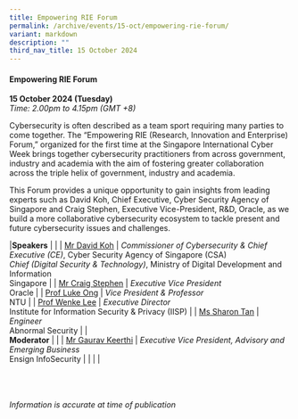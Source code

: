 ```yaml
---
title: Empowering RIE Forum
permalink: /archive/events/15-oct/empowering-rie-forum/
variant: markdown
description: ""
third_nav_title: 15 October 2024
---
```

#### **Empowering RIE Forum**

**15 October 2024 (Tuesday)**  
*Time: 2.00pm to 4.15pm (GMT +8)*

Cybersecurity is often described as a team sport requiring many parties to come together. The “Empowering RIE (Research, Innovation and Enterprise) Forum,” organized for the first time at the Singapore International Cyber Week brings together cybersecurity practitioners from across government, industry and academia with the aim of fostering greater collaboration across the triple helix of government, industry and academia. 

This Forum provides a unique opportunity to gain insights from leading experts such as David Koh, Chief Executive, Cyber Security Agency of Singapore and Craig Stephen, Executive Vice-President, R&amp;D, Oracle, as we build a more collaborative cybersecurity ecosystem to tackle present and future cybersecurity issues and challenges.       

|**Speakers**          |                                                              |
| [Mr David Koh](/speakers/mr-david-koh/)  | *Commissioner of Cybersecurity &amp; Chief Executive (CE)*, Cyber Security Agency of Singapore (CSA)<br>*Chief (Digital Security &amp; Technology)*, Ministry of Digital Development and Information<br>Singapore     |
| [Mr Craig Stephen](/speakers/mr-craig-stephen/)  | *Executive Vice President*<br>Oracle           |
| [Prof Luke Ong](/speakers/prof-luke-ong/)  | *Vice President &amp; Professor*<br>NTU           |
| [Prof Wenke Lee](/speakers/prof-wenke-lee/)  | *Executive Director* <br>Institute for Information Security &amp; Privacy (IISP)     |
| [Ms Sharon Tan](/speakers/ms-sharon-tan/)  | *Engineer*<br>Abnormal Security           |
|<br> **Moderator**          |                                                           |
| [Mr Gaurav Keerthi](/speakers/mr-gaurav-keerthi/)  | *Executive Vice President, Advisory and Emerging Business*<br>Ensign InfoSecurity                |
| | |


<br><br><br>
*Information is accurate at time of publication*